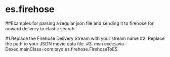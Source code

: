 # es.firehose
##Examples for parsing a regular json file and sending it to firehose for onward delivery to elastic search.

#1.Replace the Firehose Delivery Stream with your stream name
#2. Replace the path to your JSON movie data file.
#3. mvn exec:java -Dexec.mainClass=com.tayo.es.firehose.FirehoseToES 
